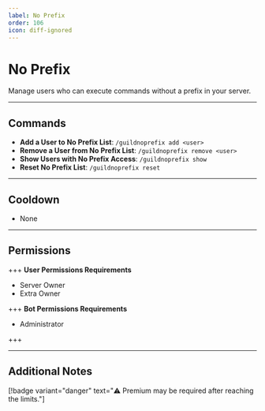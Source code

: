 ```yaml
---
label: No Prefix
order: 106
icon: diff-ignored
---
```


# No Prefix

Manage users who can execute commands without a prefix in your server.

---

## Commands

- **Add a User to No Prefix List**: `/guildnoprefix add <user>`
- **Remove a User from No Prefix List**: `/guildnoprefix remove <user>`
- **Show Users with No Prefix Access**: `/guildnoprefix show`
- **Reset No Prefix List**: `/guildnoprefix reset`

---

## Cooldown

- None

---

## Permissions

+++ **User Permissions Requirements**

- Server Owner
- Extra Owner

+++ **Bot Permissions Requirements**

- Administrator

+++

---

## Additional Notes

[!badge variant="danger" text="⚠️ Premium may be required after reaching the limits."]
